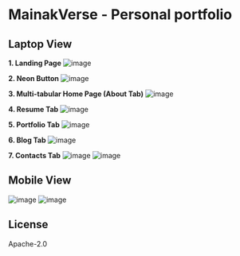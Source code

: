 # MainakVerse - Personal portfolio


## Laptop View

**1. Landing Page**
![image](https://github.com/MainakRepositor/MainakVerse/assets/64016811/e82bb58f-e031-4904-b6af-6157435f00ae)

**2. Neon Button**
![image](https://github.com/MainakRepositor/MainakVerse/assets/64016811/ac374701-c086-4c3e-b570-a0da7680e65e)

**3. Multi-tabular Home Page (About Tab)**
![image](https://github.com/MainakRepositor/MainakVerse/assets/64016811/a4dedf02-b432-4ee1-9867-c2a66c96563e)

**4. Resume Tab**
![image](https://github.com/MainakRepositor/MainakVerse/assets/64016811/1c154242-f2f8-4639-8f07-d9f4ac6018f7)

**5. Portfolio Tab**
![image](https://github.com/MainakRepositor/MainakVerse/assets/64016811/37866921-8ebf-4022-b2e3-0366c33cb40e)

**6. Blog Tab**
![image](https://github.com/MainakRepositor/MainakVerse/assets/64016811/573bb654-31d0-4ce1-a0e9-caed071c28ec)

**7. Contacts Tab**
![image](https://github.com/MainakRepositor/MainakVerse/assets/64016811/71b98486-a30e-406e-9d9d-4d02eacc6e36)
![image](https://github.com/MainakRepositor/MainakVerse/assets/64016811/57f376dc-ca20-4c25-bc72-585cf7021779)

## Mobile View
![image](https://github.com/MainakRepositor/MainakVerse/assets/64016811/76c2cc03-7ebc-4021-900f-bffa36e954cc)
![image](https://github.com/MainakRepositor/MainakVerse/assets/64016811/d65c969b-82f4-4a1c-88f8-6d3c856003ab)


## License
Apache-2.0
